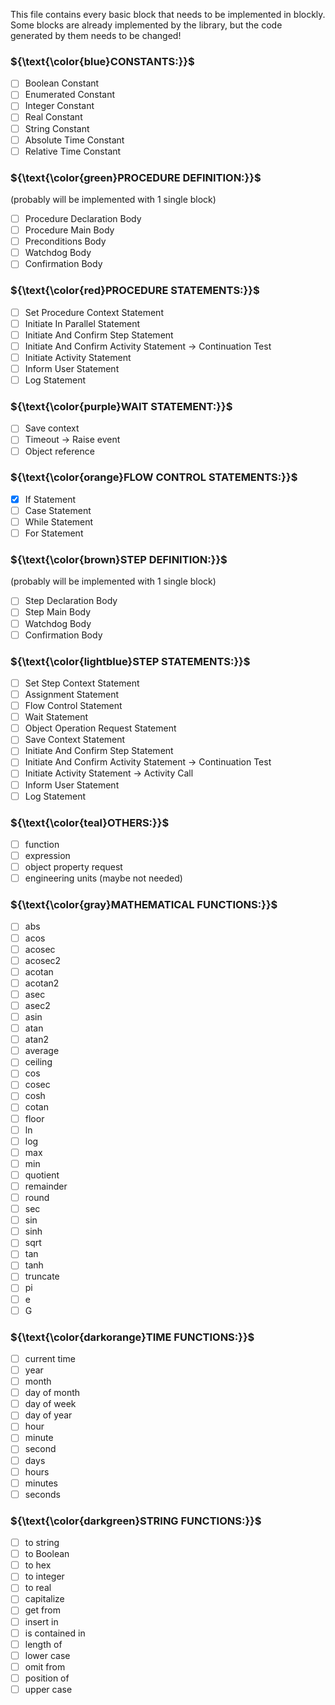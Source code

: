 This file contains every basic block that needs to be implemented in blockly.  
Some blocks are already implemented by the library, but the code generated by them needs to be changed!

### ${\text{\color{blue}CONSTANTS:}}$
- [ ] Boolean Constant
- [ ] Enumerated Constant
- [ ] Integer Constant
- [ ] Real Constant
- [ ] String Constant
- [ ] Absolute Time Constant
- [ ] Relative Time Constant

### ${\text{\color{green}PROCEDURE DEFINITION:}}$
(probably will be implemented with 1 single block)
- [ ] Procedure Declaration Body
- [ ] Procedure Main Body
- [ ] Preconditions Body
- [ ] Watchdog Body
- [ ] Confirmation Body

### ${\text{\color{red}PROCEDURE STATEMENTS:}}$
- [ ] Set Procedure Context Statement
- [ ] Initiate In Parallel Statement
- [ ] Initiate And Confirm Step Statement
- [ ] Initiate And Confirm Activity Statement -> Continuation Test
- [ ] Initiate Activity Statement
- [ ] Inform User Statement
- [ ] Log Statement

### ${\text{\color{purple}WAIT STATEMENT:}}$
- [ ] Save context
- [ ] Timeout -> Raise event
- [ ] Object reference

### ${\text{\color{orange}FLOW CONTROL STATEMENTS:}}$
- [x] If Statement
- [ ] Case Statement
- [ ] While Statement
- [ ] For Statement

### ${\text{\color{brown}STEP DEFINITION:}}$
(probably will be implemented with 1 single block)
- [ ] Step Declaration Body
- [ ] Step Main Body
- [ ] Watchdog Body
- [ ] Confirmation Body

### ${\text{\color{lightblue}STEP STATEMENTS:}}$
- [ ] Set Step Context Statement
- [ ] Assignment Statement
- [ ] Flow Control Statement
- [ ] Wait Statement
- [ ] Object Operation Request Statement
- [ ] Save Context Statement
- [ ] Initiate And Confirm Step Statement
- [ ] Initiate And Confirm Activity Statement -> Continuation Test
- [ ] Initiate Activity Statement -> Activity Call
- [ ] Inform User Statement
- [ ] Log Statement

### ${\text{\color{teal}OTHERS:}}$
- [ ] function
- [ ] expression
- [ ] object property request
- [ ] engineering units  (maybe not needed)

### ${\text{\color{gray}MATHEMATICAL FUNCTIONS:}}$
- [ ] abs
- [ ] acos
- [ ] acosec
- [ ] acosec2
- [ ] acotan
- [ ] acotan2
- [ ] asec
- [ ] asec2
- [ ] asin
- [ ] atan
- [ ] atan2
- [ ] average
- [ ] ceiling
- [ ] cos
- [ ] cosec
- [ ] cosh
- [ ] cotan
- [ ] floor
- [ ] ln
- [ ] log
- [ ] max
- [ ] min
- [ ] quotient
- [ ] remainder
- [ ] round
- [ ] sec
- [ ] sin
- [ ] sinh
- [ ] sqrt
- [ ] tan
- [ ] tanh
- [ ] truncate
- [ ] pi
- [ ] e
- [ ] G

### ${\text{\color{darkorange}TIME FUNCTIONS:}}$
- [ ] current time
- [ ] year
- [ ] month
- [ ] day of month
- [ ] day of week
- [ ] day of year
- [ ] hour
- [ ] minute
- [ ] second
- [ ] days
- [ ] hours
- [ ] minutes
- [ ] seconds

### ${\text{\color{darkgreen}STRING FUNCTIONS:}}$
- [ ] to string
- [ ] to Boolean
- [ ] to hex
- [ ] to integer
- [ ] to real
- [ ] capitalize
- [ ] get from
- [ ] insert in
- [ ] is contained in
- [ ] length of
- [ ] lower case
- [ ] omit from
- [ ] position of
- [ ] upper case
